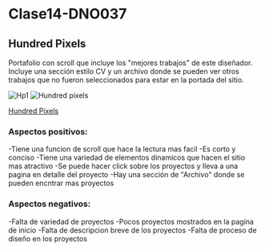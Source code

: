 # Clase14-DNO037


## Hundred Pixels

Portafolio con scroll que incluye los "mejores trabajos" de este diseñador. Incluye una sección estilo CV y un archivo donde se pueden ver otros trabajos que no fueron seleccionados para estar en la portada del sitio.

![Hp1](https://user-images.githubusercontent.com/75643049/172653114-d0f064b5-f879-424a-87cc-eb24b3bf7ab1.png)
![Hundred pixels](https://user-images.githubusercontent.com/75643049/172653132-37490921-a463-42b0-be59-6e1e8d191acd.png)


[Hundred Pixels](https://www.hundredpixels.com/)

### Aspectos positivos:
-Tiene una funcion de scroll que hace la lectura mas facil
-Es corto y conciso
-Tiene una variedad de elementos dinamicos que hacen el sitio mas atractivo
-Se puede hacer click sobre los proyectos y lleva a una pagina en detalle del proyecto
-Hay una sección de "Archivo" donde se pueden encntrar mas proyectos

### Aspectos negativos:
-Falta de variedad de proyectos
-Pocos proyectos mostrados en la pagina de inicio
-Falta de descripcion breve de los proyectos
-Falta de proceso de diseño en los proyectos

